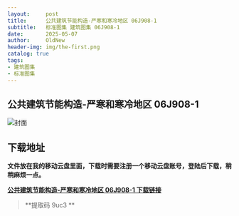 ```yaml
---
layout:     post
title:      公共建筑节能构造-严寒和寒冷地区 06J908-1
subtitle:   标准图集 建筑图集 06J908-1
date:       2025-05-07
author:     OldNew
header-img: img/the-first.png
catalog: true
tags:
- 建筑图集
- 标准图集
---
```

## 公共建筑节能构造-严寒和寒冷地区 06J908-1
![封面](https://pic1.imgdb.cn/item/6819824058cb8da5c8ded721.jpg)

## 下载地址 ##
**文件放在我的移动云盘里面，下载时需要注册一个移动云盘账号，登陆后下载，稍稍麻烦一点。**  
  
[**公共建筑节能构造-严寒和寒冷地区 06J908-1 下载链接**](https://caiyun.139.com/m/i?2nc6oVuteak45)

> **提取码 9uc3 **
